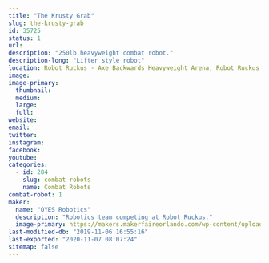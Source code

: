 ```yaml
---
title: "The Krusty Grab"
slug: the-krusty-grab
id: 35725
status: 1
url: 
description: "250lb heavyweight combat robot."
description-long: "Lifter style robot"
location: Robot Ruckus - Axe Backwards Heavyweight Arena, Robot Ruckus - Small Arena
image: 
image-primary:
  thumbnail: 
  medium: 
  large: 
  full: 
website: 
email: 
twitter: 
instagram: 
facebook: 
youtube: 
categories:
  - id: 284
    slug: combat-robots
    name: Combat Robots
combat-robot: 1
maker:
  name: "OYES Robotics"
  description: "Robotics team competing at Robot Ruckus."
  image-primary: https://makers.makerfaireorlando.com/wp-content/uploads/2019/08/End-Game-Team-D2109-1024x683.jpg
last-modified-db: "2019-11-06 16:55:16"
last-exported: "2020-11-07 08:07:24"
sitemap: false
---
```

